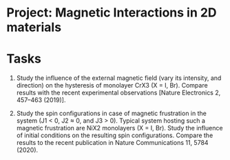# Project: Magnetic Interactions in 2D materials

# Tasks
1) Study the influence of the external magnetic field (vary its intensity, and
   direction) on the hysteresis of monolayer CrX3 (X = I, Br). Compare results
   with the recent experimental observations [Nature Electronics 2, 457–463
   (2019)].
   
2) Study the spin configurations in case of magnetic frustration in the system
   (J1 < 0, J2 ≈ 0, and J3 > 0). Typical system hosting such a magnetic
   frustration are NiX2 monolayers (X = I, Br). Study the influence of initial
   conditions on the resulting spin configurations. Compare the results to the
   recent publication in Nature Communications 11, 5784 (2020).
